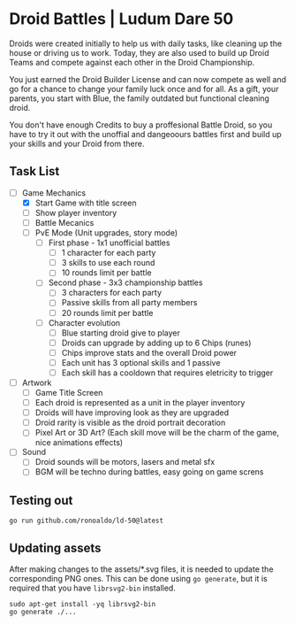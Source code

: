 # Droid Battles | Ludum Dare 50

Droids were created initially to help us with daily tasks, like cleaning up the
house or driving us to work. Today, they are also used to build up Droid Teams
and compete against each other in the Droid Championship.

You just earned the Droid Builder License and can now compete as well and go for
a chance to change your family luck once and for all. As a gift, your parents,
you start with Blue, the family outdated but functional cleaning droid.

You don't have enough Credits to buy a proffesional Battle Droid, so you have to
try it out with the unoffial and dangeoours battles first and build up your
skills and your Droid from there.

## Task List

- [ ] Game Mechanics
    - [x] Start Game with title screen
    - [ ] Show player inventory
    - [ ] Battle Mecanics
    - [ ] PvE Mode (Unit upgrades, story mode)
        - [ ] First phase - 1x1 unofficial battles
            - [ ] 1 character for each party
            - [ ] 3 skills to use each round
            - [ ] 10 rounds limit per battle
        - [ ] Second phase - 3x3 championship battles
            - [ ] 3 characters for each party
            - [ ] Passive skills from all party members
            - [ ] 20 rounds limit per battle
        - [ ] Character evolution
            - [ ] Blue starting droid give to player
            - [ ] Droids can upgrade by adding up to 6 Chips (runes)
            - [ ] Chips improve stats and the overall Droid power
            - [ ] Each unit has 3 optional skills and 1 passive
            - [ ] Each skill has a cooldown that requires eletricity to trigger
- [ ] Artwork
    - [ ] Game Title Screen
    - [ ] Each droid is represented as a unit in the player inventory
    - [ ] Droids will have improving look as they are upgraded
    - [ ] Droid rarity is visible as the droid portrait decoration
    - [ ] Pixel Art or 3D Art? (Each skill move will be the charm of the game, nice animations effects)
- [ ] Sound
    - [ ] Droid sounds will be motors, lasers and metal sfx
    - [ ] BGM will be techno during battles, easy going on game screns

## Testing out

    go run github.com/ronoaldo/ld-50@latest

## Updating assets

After making changes to the assets/*.svg files, it is needed to update the
corresponding PNG ones. This can be done using `go generate`, but it is required
that you have `librsvg2-bin` installed.

    sudo apt-get install -yq librsvg2-bin
    go generate ./...